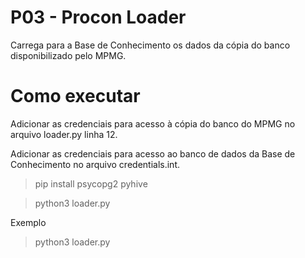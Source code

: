 # P03 - Procon Loader

Carrega para a Base de Conhecimento os dados da cópia do banco disponibilizado pelo MPMG.

# Como executar

Adicionar as credenciais para acesso à cópia do banco do MPMG no arquivo loader.py linha 12.

Adicionar as credenciais para acesso ao banco de dados da Base de Conhecimento no arquivo credentials.int.

> pip install psycopg2 pyhive

> python3 loader.py

Exemplo

> python3 loader.py
